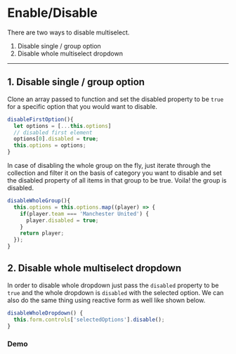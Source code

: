 # Enable/Disable

There are two ways to disable multiselect.
1. Disable single / group option
2. Disable whole multiselect dropdown

---

## 1. Disable single / group option

Clone an array passed to function and set the disabled property to be `true` for a specific option that you would want to disable.

```js
disableFirstOption(){
  let options = [...this.options]
  // disabled first element
  options[0].disabled = true;
  this.options = options;
}
```

In case of disabling the whole group on the fly, just iterate through the collection and filter it on the basis of category you want to disable and set the disabled property of all items in that group to be true. Voila! the group is disabled.

```js
disableWholeGroup(){
  this.options = this.options.map((player) => {
    if(player.team === 'Manchester United') {
      player.disabled = true;
    }
    return player;
  });
}
```

## 2. Disable whole multiselect dropdown

In order to disable whole dropdown just pass the `disabled` property to be `true` and the whole dropdown is `disabled` with the selected option. We can also do the same thing using reactive form as well like shown below.

```js
disableWholeDropdown() {
  this.form.controls['selectedOptions'].disable();
}
```

### Demo

<ms-enable-disable></ms-enable-disable>

<code-tabs>
  <code-pane title="app/enable-disable.component.html" path="enable-disable/src/app/enable-disable.component.html"></code-pane>
  <code-pane title="app/enable-disable.component.ts" path="enable-disable/src/app/enable-disable.component.ts"></code-pane>
</code-tabs>